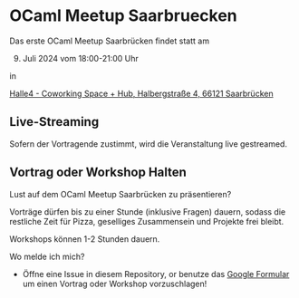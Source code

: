 # OCaml Meetup Saarbruecken

Das erste OCaml Meetup Saarbrücken findet statt am

9. Juli 2024 vom 18:00-21:00 Uhr

in

[Halle4 - Coworking Space + Hub, Halbergstraße 4, 66121 Saarbrücken](https://www.openstreetmap.org/node/3718335101#map=19/49.23218/7.00577)

## Live-Streaming

Sofern der Vortragende zustimmt, wird die Veranstaltung live gestreamed.

## Vortrag oder Workshop Halten

Lust auf dem OCaml Meetup Saarbrücken zu präsentieren?

Vorträge dürfen bis zu einer Stunde (inklusive Fragen) dauern, sodass die restliche Zeit für Pizza, geselliges Zusammensein und Projekte frei bleibt.

Workshops können 1-2 Stunden dauern.

Wo melde ich mich?

- Öffne eine Issue in diesem Repository, or benutze das [Google Formular](https://forms.gle/8dabZCNp3SXWJYW29) um einen Vortrag oder Workshop vorzuschlagen!
